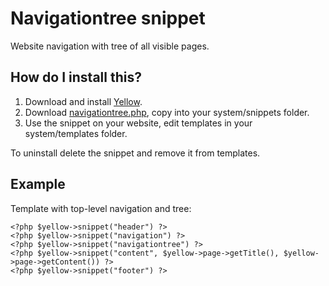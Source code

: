 Navigationtree snippet
======================

Website navigation with tree of all visible pages.

How do I install this?
----------------------
1. Download and install [Yellow](https://github.com/markseu/yellowcms/).  
2. Download [navigationtree.php](navigationtree.php?raw=true), copy into your system/snippets folder.  
3. Use the snippet on your website, edit templates in your system/templates folder.

To uninstall delete the snippet and remove it from templates.

Example
-------
Template with top-level navigation and tree:

    <?php $yellow->snippet("header") ?>
    <?php $yellow->snippet("navigation") ?>
    <?php $yellow->snippet("navigationtree") ?>
    <?php $yellow->snippet("content", $yellow->page->getTitle(), $yellow->page->getContent()) ?>
    <?php $yellow->snippet("footer") ?>